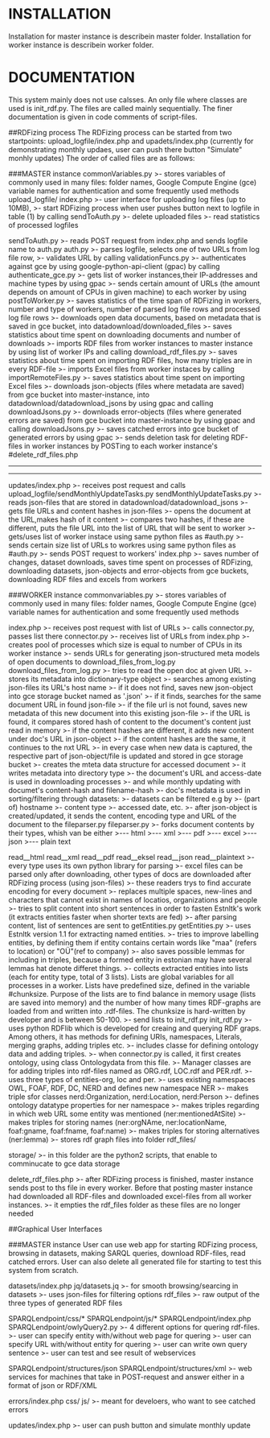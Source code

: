 INSTALLATION
===================
Installation for master instance is describein master folder. 
Installation for worker instance is describein worker folder.

DOCUMENTATION
===================
This system mainly does not use calsses. An only file where classes are used is init_rdf.py.
The files are called mainly sequentially.
The finer documentation is given in code comments of script-files.

##RDFizing process
The RDFizing process can be started from two startpoints:
<i class="icon-file"></i>upload_logfile/index.php and 
<i class="icon-file"></i>upadets/index.php (currently for demonstrating monthly updaes, user can push there button "Simulate" monhly updates)
The order of called files are as follows:

###MASTER instance
<i class="icon-file"></i> commonVariables.py
	>- stores variables of commonly used in many files: folder names, Google Compute Engine (gce) variable names for authentication and some frequently used methods
<i class="icon-file"></i> upload_logfile/
<i class="icon-file"></i> index.php
	>- user interface for uploading log files (up to 10MB), 
	>- start RDFizing process when user pushes button next to logfile in table (1) by calling 
           <i class="icon-file"></i> sendToAuth.py
	>- delete uploaded files
	>- read statistics of processed logfiles
    
<i class="icon-file"></i> sendToAuth.py
	>- reads POST request from index.php and sends logfile name to auth.py
<i class="icon-file"></i> auth.py 
	>- parses logfile, selects one of two URLs from log file row,
        >- validates URL by calling
	   <i class="icon-file"></i> validationFuncs.py
        >- authenticates against gce  by using google-python-api-client (gpac) by calling 
           <i class="icon-file"></i> authenticate_gce.py
	>- gets list of worker instances,their IP-addresses and machine types by using gpac
        >- sends certain amount of URLs (the amount depends on amount of CPUs in given machine) to each worker by using
           <i class="icon-file"></i> postToWorker.py
	>- saves statistics of the time span of RDFizing in workers, number and type of workers, number of parsed log file rows and processed log file rows
	>- downloads open data documents, based on metadata that is saved in gce bucket, into 
           <i class="icon-file"></i> datadownload/downloaded_files
        >- saves statistics about time spent on downloading documents and number of downloads
	>- imports RDF files from worker instances to master instance by using list of worker IPs and calling
           <i class="icon-file"></i> download_rdf_files.py
        >- saves statistics about time spent on importing RDF files, how many triples are in every RDF-file
	>- imports Excel files from worker instaces by calling
           <i class="icon-file"></i> importRemoteFiles.py
        >- saves statistics about time spent on importing Excel files
	>- downloads json-objects (files where metadata are saved) from gce bucket into master-instance, into datadownload/datadownload_jsons  by using gpac and calling
           <i class="icon-file"></i> downloadJsons.py
	>- downloads error-objects (files where generated errors are saved) from gce bucket into master-instance  by using gpac and  calling
           <i class="icon-file"></i> downloadJsons.py
	>- saves catched errors into gce bucket of generated errors by using gpac
        >- sends deletion task for deleting RDF-files in worker instances by POSTing to each worker instance's
           #delete_rdf_files.php 

------------------------------------------------------------
------------------------------------------------------------

<i class="icon-file"></i> updates/index.php
	>- receives post request and calls
	<i class="icon-file"></i> upload_logfile/sendMonthlyUpdateTasks.py
<i class="icon-file"></i> sendMonthlyUpdateTasks.py
	>- reads json-files that are stored in 
	<i class="icon-file"></i> datadownload/datadownload_jsons
	>- gets file URLs and content hashes in json-files
	>- opens the document at the URL,makes hash of it content
	>- compares two hashes, if these are different, puts the file URL into the list of URL that will be sent to worker
        >- gets/uses list of worker instace using same python files as #auth.py
        >- sends certain size list of URLs to workres  using same python files as #auth.py
        >- sends POST request to workers' index.php
        >- saves number of changes, dataset downloads, saves time spent on processes of RDFizing, downloading datasets, json-objects and error-objects from gce buckets, downloading RDF files and excels from workers

###WORKER instance
<i class="icon-file"></i> commonvariables.py
	>- stores variables of commonly used in many files: folder names, Google Compute Engine (gce) variable names for authentication and some frequently used methods

<i class="icon-file"></i> index.php
	>- receives post request with list of URLs
	>- calls connector.py, passes list there
<i class="icon-file"></i> connector.py
	>- receives list of URLs from index.php
	>- creates pool of processes which size is equal to number of CPUs in its worker instance
	>- sends URLs for generating json-structured meta models of open documents to 
           <i class="icon-file"></i> download_files_from_log.py
<i class="icon-file"></i> download_files_from_log.py
        >- tries to read the open doc at given URL
	>- stores its metadata into dictionary-type object
	>- searches among existing json-files its URL's host name
        >- if it does not find, saves new json-object into gce storage bucket named as '<hostname>.json'
        >- if it finds, searches for the same document URL in found json-file
        >- if the file url is not found, saves new metadata of this new document into this existing json-file
	>- if the URL is found, it compares stored hash of content to the document's content just read in memory
        >- if the content hashes are different, it adds new content under doc's URL in json-object
        >- if the content hashes are the same, it continues to the nxt URL
        >- in every case when new data is captured, the respective part of json-object/file is updated and stored in gce storage bucket
	>- creates the mteta data structure for accessed document
	>- it writes metadata into directory type 
	>-  the document's URL and access-date is used in downloading processes 
	>-  and while monthly updating with documet's content-hash and filename-hash
	>-  doc's metadata is used in sorting/filtering through datasets: 
	>-  datasets can be filtered e.g by 
	>-  (part of) hostname
	>-  content type
	>-  accessed date, etc.
        >- after json-object is created/updated, it sends the content, encoding type and URL of the document to the 
	<i class="icon-file"></i> fileparser.py
<i class="icon-file"></i> fileparser.py
	>- forks document contents by their types, whish van be either
	>--- html
	>--- xml
	>--- pdf
	>--- excel
	>--- json
	>--- plain text

<i class="icon-file"></i> read__html
<i class="icon-file"></i> read__xml
<i class="icon-file"></i> read__pdf
<i class="icon-file"></i> read__eksel
<i class="icon-file"></i> read__json
<i class="icon-file"></i> read__plaintext
	>- every type uses its own python library for parsing
	>- excel files can be parsed only after downloading, other types of docs are downloaded after RDFizing process (using json-files)
	>- these readers trys to find accurate encoding for every document
	>- replaces multiple spaces, new-lines and characters that cannot exist in names of locatios, organizations and people
	>- tries to split content into short sentences in order to fasten Estnltk's work (it extracts entities faster when shorter texts are fed)
	>- after parsing content, list of sentences are sent to 
	<i class="icon-file"></i> getEntities.py
<i class="icon-file"></i> getEntities.py
	>- uses Estnltk version 1.1 for extracting named entities.
	>- tries to improve labelling entities, by defining them if entity contains certain words like "maa" (refers to location) or "OÜ"(ref to company)
        >- also saves possible lemmas for including in triples, because a formed entity in estonian may have several lemmas hat denote differet things.
	>- collects extracted entities into lists (each for entity type, total of 3 lists). Lists are global variables for all processes in a worker. Lists have predefined size, defined in the variable #chunksize. Purpose of the lists are to find balance in memory usage (lists are saved into memory) and the number of how many times RDF-graphs are loaded from and written into <i class="icon-file"></i> .rdf-files.
The chunksize is hard-written by developer and is between 50-100.
	>- send lists to init_rdf.py
<i class="icon-file"></i> init_rdf.py
	>- uses python RDFlib which is developed for creaing and querying RDF graps. Among others, it has methods for defining URIs, namespaces, Literals, merging graphs, adding triples etc.
        >- includes classe for defining ontology data and adding triples.
	>- when <i class="icon-file"></i> connector.py is called, it first creates ontology, using class Ontologydata from this file.
	>- Manager classes are for adding triples into rdf-files named as ORG.rdf, LOC.rdf and PER.rdf.
	>- uses three types of entities-org, loc and per. 
	>- uses existing namespaces OWL, FOAF, RDF, DC, NERD and defines new namespace NER
	>- makes triple sfor classes nerd:Organization, nerd:Location, nerd:Person
	>- defines ontology datatype properties for ner namespace
        >- makes triples regarding in which web URL some entity was mentioned (ner:mentionedAtSite)
	>- makes triples for storing names (ner:orgNAme, ner:locationName, foaf:gname, foaf:fname, foaf:name)
	>- makes triples for storing alternatives (ner:lemma)
        >- stores rdf graph files into folder 
	<i class="icon-file"></i> rdf_files/

<i class="icon-file"></i> storage/
	>- in this folder are the python2 scripts, that enable to comminucate to gce data storage

<i class="icon-file"></i> delete_rdf_files.php
	>- after RDFizing process is finished, master instance sends post to ths file in every worker. Before that posting master instance had downloaded all RDF-files and downloaded excel-files from all worker instances.
	>- it empties the rdf_files folder as these files are no longer needed


##Graphical User Interfaces

###MASTER instance
User can use web app for starting RDFizing process, browsing in datasets, making SARQL queries, download RDF-files, read catched errors.
User can also delete all generated file for starting to test this system from scratch.

<i class="icon-file"></i> datasets/index.php
<i class="icon-file"></i> jq/datasets.jq
	>- for smooth browsing/searcing in datasets
	>- uses json-files for filtering options
<i class="icon-file"></i> rdf_files
	>- raw output of the three types of generated RDF files

<i class="icon-file"></i> SPARQLendpoint/css/*
<i class="icon-file"></i> SPARQLendpoint/js/*
<i class="icon-file"></i> SPARQLendpoint/index.php
<i class="icon-file"></i> SPARQLendpoint/owlyQuery2.py
	>- 4 different options for quering rdf-files.
	>- user can specify entity with/without web page for quering
	>- user can specify URL with/without entity  for quering
	>- user can write own query sentence
	>- user can test and see result of webservices

<i class="icon-file"></i> SPARQLendpoint/structures/json
<i class="icon-file"></i> SPARQLendpoint/structures/xml
	>- web services for machines that take in POST-request and answer either in a format of json or RDF/XML

<i class="icon-file"></i> errors/index.php
<i class="icon-file"></i> css/
<i class="icon-file"></i> js/
	>- meant for develoers, who want to see catched errors


<i class="icon-file"></i> updates/index.php
	>- user can push button and simulate monthly update





















